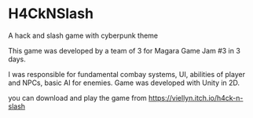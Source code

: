 # H4CkNSlash
 A hack and slash game with cyberpunk theme
 
 This game was developed by a team of 3 for Magara Game Jam #3 in 3 days.
 
 I was responsible for fundamental combay systems, UI, abilities of player and NPCs, basic AI for enemies. Game was developed with Unity in 2D.
 
you can download and play the game from https://viellyn.itch.io/h4ck-n-slash

